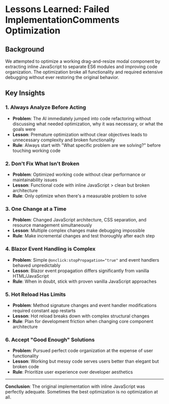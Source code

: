 # Lessons Learned: Failed ImplementationComments Optimization

## Background

We attempted to optimize a working drag-and-resize modal component by extracting inline JavaScript to separate ES6 modules and improving code organization. The optimization broke all functionality and required extensive debugging without ever restoring the original behavior.

## Key Insights

### 1. Always Analyze Before Acting

- **Problem**: The AI immediately jumped into code refactoring without discussing what needed optimization, why it was necessary, or what the goals were
- **Lesson**: Premature optimization without clear objectives leads to unnecessary complexity and broken functionality
- **Rule**: Always start with "What specific problem are we solving?" before touching working code

### 2. Don't Fix What Isn't Broken

- **Problem**: Optimized working code without clear performance or maintainability issues
- **Lesson**: Functional code with inline JavaScript > clean but broken architecture
- **Rule**: Only optimize when there's a measurable problem to solve

### 3. One Change at a Time

- **Problem**: Changed JavaScript architecture, CSS separation, and resource management simultaneously
- **Lesson**: Multiple complex changes make debugging impossible
- **Rule**: Make incremental changes and test thoroughly after each step

### 4. Blazor Event Handling is Complex

- **Problem**: Simple `@onclick:stopPropagation="true"` and event handlers behaved unpredictably
- **Lesson**: Blazor event propagation differs significantly from vanilla HTML/JavaScript
- **Rule**: When in doubt, stick with proven vanilla JavaScript approaches

### 5. Hot Reload Has Limits

- **Problem**: Method signature changes and event handler modifications required constant app restarts
- **Lesson**: Hot reload breaks down with complex structural changes
- **Rule**: Plan for development friction when changing core component architecture

### 6. Accept "Good Enough" Solutions

- **Problem**: Pursued perfect code organization at the expense of user functionality
- **Lesson**: Working but messy code serves users better than elegant but broken code
- **Rule**: Prioritize user experience over developer aesthetics

---

**Conclusion**: The original implementation with inline JavaScript was perfectly adequate. Sometimes the best optimization is no optimization at all.
